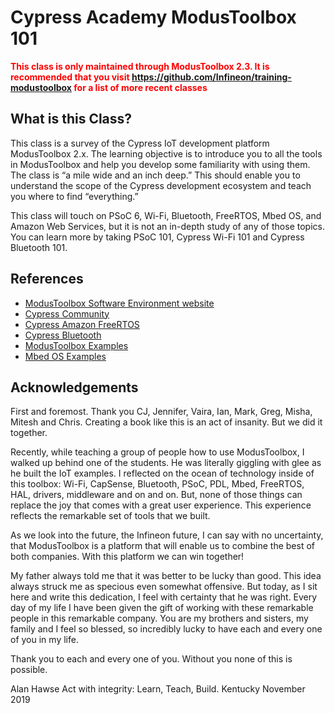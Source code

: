 # Cypress Academy ModusToolbox 101

**<span style="color:red">This class is only maintained through ModusToolbox 2.3. It is recommended that you visit https://github.com/Infineon/training-modustoolbox for a list of more recent classes</span>**

## What is this Class?

This class is a survey of the Cypress IoT development platform ModusToolbox 2.x.  The learning objective is to introduce you to all the tools in ModusToolbox and help you develop some familiarity with using them.  The class is “a mile wide and an inch deep.”  This should enable you to understand the scope of the Cypress development ecosystem and teach you where to find “everything.”

This class will touch on PSoC 6, Wi-Fi, Bluetooth, FreeRTOS, Mbed OS, and Amazon Web Services, but it is not an in-depth study of any of those topics.  You can learn more by taking PSoC 101, Cypress Wi-Fi 101 and Cypress Bluetooth 101.


## References

- [ModusToolbox Software Environment website](https://www.cypress.com/products/modustoolbox-software-environment)
- [Cypress Community](https://community.cypress.com/welcome)
- [Cypress Amazon FreeRTOS](https://community.cypress.com/community/modustoolbox-amazon-freertos-sdk)
- [Cypress Bluetooth](https://community.cypress.com/community/modustoolbox-bt-sdk)
- [ModusToolbox Examples](https://github.com/cypresssemiconductorco/Code-Examples-for-ModusToolbox-Software)
- [Mbed OS Examples](https://github.com/ARMmbed)


## Acknowledgements

First and foremost.  Thank you CJ, Jennifer, Vaira, Ian, Mark, Greg, Misha, Mitesh and Chris.  Creating a book like this is an act of insanity.  But we did it together. 

Recently, while teaching a group of people how to use ModusToolbox, I walked up behind one of the students.  He was literally giggling with glee as he built the IoT examples.  I reflected on the ocean of technology inside of this toolbox: Wi-Fi, CapSense, Bluetooth, PSoC, PDL, Mbed, FreeRTOS, HAL, drivers, middleware and on and on.  But, none of those things can replace the joy that comes with a great user experience.  This experience reflects the remarkable set of tools that we built.

As we look into the future, the Infineon future, I can say with no uncertainty, that ModusToolbox is a platform that will enable us to combine the best of both companies.  With this platform we can win together!

My father always told me that it was better to be lucky than good.  This idea always struck me as specious even somewhat offensive.  But today, as I sit here and write this dedication, I feel with certainty that he was right.  Every day of my life I have been given the gift of working with these remarkable people in this remarkable company.  You are my brothers and sisters, my family and I feel so blessed, so incredibly lucky to have each and every one of you in my life.

Thank you to each and every one of you.  Without you none of this is possible.


Alan Hawse
Act with integrity: Learn, Teach, Build.
Kentucky
November 2019
